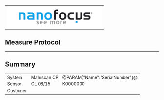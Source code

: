 <!--   EvalAlgoName=NFTopoInfo -->
 ||
|-:|
|![](logo.png)|

## Measure Protocol

---
## Summary


||||
|-|-|-|
|System| Mahrscan CP | @PARAM{"Name":"SerialNumber"}@ |
|Sensor| CL 08/15  | K0000000| 
|Customer|||

<span id="output">
</span>




<div id="resultsArea">
</div>


<script>

let table = document.createElement("table");
table.id = "tableResults";

var row = null;
var head = table.insertRow();
head.insertCell().textContent = "Content";
head.insertCell().textContent = "nominal value";
head.insertCell().textContent = "actual value";
head.insertCell().textContent = "status";

 
 
for (i = 0; i < sessionStorage.length; i++) {
  
  x = sessionStorage.key(i);
  
  if(x.includes("Result"))
  {
   var data = JSON.parse(sessionStorage.getItem(x));
   
   
     row = table.insertRow();  // DOM method for creating table rows
    
	 row.insertCell().textContent = (x.split("_"))[0];
     row.insertCell().textContent =  data["nominal"];      
     row.insertCell().textContent =  data["value"];
	 row.insertCell().textContent =  data["status"];
	 
	 console.log(data["timestamp"]);
   
  }
}

// Adding the entire table to the   tag
document.getElementById("resultsArea").appendChild(table);



</script>